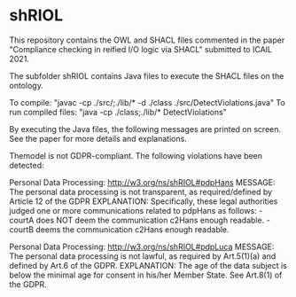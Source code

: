 # shRIOL
This repository contains the OWL and SHACL files commented in the paper "Compliance checking in reified I/O logic via SHACL" submitted to ICAIL 2021.

The subfolder shRIOL contains Java files to execute the SHACL files on the ontology.

To compile: "javac -cp ./src/;./lib/* -d ./class ./src/DetectViolations.java"
To run compiled files: "java -cp ./class;./lib/* DetectViolations"

By executing the Java files, the following messages are printed on screen. See the paper for more details and explanations.

Themodel is not GDPR-compliant. The following violations have been detected:


Personal Data Processing: http://w3.org/ns/shRIOL#pdpHans
MESSAGE: The personal data processing is not transparent, as required/defined by Article 12 of the GDPR
EXPLANATION: Specifically, these legal authorities judged one or more communications related to pdpHans as follows:
	- courtA does NOT deem the communication c2Hans enough readable.
	- courtB deems the communication c2Hans enough readable.

Personal Data Processing: http://w3.org/ns/shRIOL#pdpLuca
MESSAGE: The personal data processing is not lawful, as required by Art.5(1)(a) and defined by Art.6 of the GDPR.
EXPLANATION: The age of the data subject is below the minimal age for consent in his/her Member State. See Art.8(1) of the GDPR.
